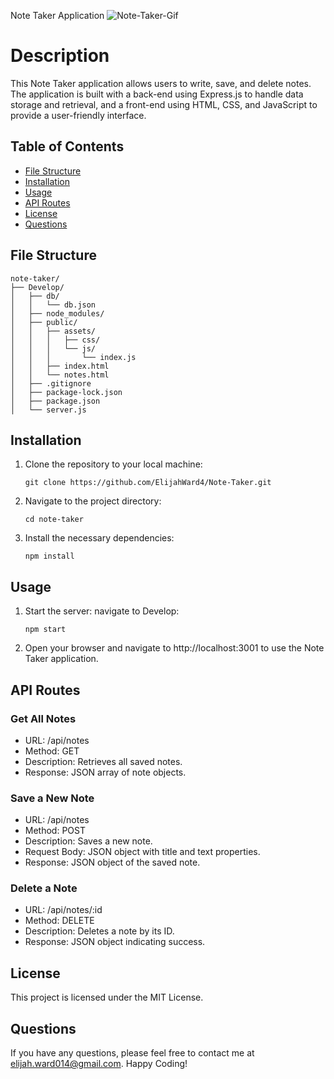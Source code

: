 Note Taker Application
![Note-Taker-Gif](https://github.com/ElijahWard4/Note-Taker/assets/97565223/30d6fcc0-02af-4165-8535-d63c482a61a5)


# Description

This Note Taker application allows users to write, save, and delete notes. The application is built with a back-end using Express.js to handle data storage and retrieval, and a front-end using HTML, CSS, and JavaScript to provide a user-friendly interface.

## Table of Contents

- [File Structure](#file-structure)
- [Installation](#installation)
- [Usage](#usage)
- [API Routes](#api-routes)
- [License](#license)
- [Questions](#questions)

## File Structure
```
note-taker/
├── Develop/
│   ├── db/
│   │   └── db.json
│   ├── node_modules/
│   ├── public/
│   │   ├── assets/
│   │   │   ├── css/
│   │   │   └── js/
│   │   │       └── index.js
│   │   ├── index.html
│   │   └── notes.html
│   ├── .gitignore
│   ├── package-lock.json
│   ├── package.json
│   └── server.js
```

## Installation

1. Clone the repository to your local machine:
    ```
    git clone https://github.com/ElijahWard4/Note-Taker.git
    ```

2. Navigate to the project directory:
    ```
    cd note-taker
    ```

3. Install the necessary dependencies:
    ```
    npm install
    ```

## Usage

1. Start the server:
navigate to Develop:
    ```
    npm start
    ```

2. Open your browser and navigate to http://localhost:3001 to use the Note Taker application.

## API Routes

### Get All Notes

- URL: /api/notes
- Method: GET
- Description: Retrieves all saved notes.
- Response: JSON array of note objects.

### Save a New Note

- URL: /api/notes
- Method: POST
- Description: Saves a new note.
- Request Body: JSON object with title and text properties.
- Response: JSON object of the saved note.

### Delete a Note

- URL: /api/notes/:id
- Method: DELETE
- Description: Deletes a note by its ID.
- Response: JSON object indicating success.

## License

This project is licensed under the MIT License.

## Questions

If you have any questions, please feel free to contact me at elijah.ward014@gmail.com. Happy Coding!
